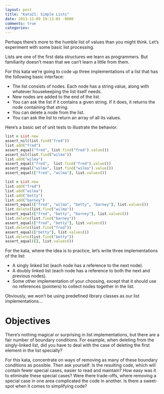 ```yaml
---
layout: post
title: "Kata21: Simple Lists"
date: 2013-12-09 19:13:03 -0600
comments: true
categories: 
---
```


Perhaps there’s more to the humble list of values than you might
think. Let’s experiment with some basic list processing.

<!-- more -->

Lists are one of the first data structures we learn as
programmers. But familiarity doesn’t mean that we can’t learn a little
from them.

For this kata we’re going to code up three implementations of a list
that has the following basic interface:

* The list consists of nodes. Each node has a string value, along with
  whatever housekeeping the list itself needs.
* New nodes are added to the end of the list.
* You can ask the list if it contains a given string. If it does, it
  returns the node containing that string.
* You can delete a node from the list.
* You can ask the list to return an array of all its values.

Here’s a basic set of unit tests to illustrate the behavior.

``` ruby
list = List.new
assert_nil(list.find("fred"))
list.add("fred")
assert_equal("fred", list.find("fred").value())
assert_nil(list.find("wilma"))
list.add("wilma")
assert_equal("fred",  list.find("fred").value())
assert_equal("wilma", list.find("wilma").value())
assert_equal(["fred", "wilma"], list.values())

list = List.new
list.add("fred")
list.add("wilma")
list.add("betty")
list.add("barney")
assert_equal(["fred", "wilma", "betty", "barney"], list.values())
list.delete(list.find("wilma"))
assert_equal(["fred", "betty", "barney"], list.values())
list.delete(list.find("barney"))
assert_equal(["fred", "betty"], list.values())
list.delete(list.find("fred"))
assert_equal(["betty"], list.values())
list.delete(list.find("betty"))
assert_equal([], list.values())
```

For the kata, where the idea is to practice, let’s write three
implementations of the list:

* A singly linked list (each node has a reference to the next node).
* A doubly linked list (each node has a reference to both the next and
  previous nodes).
* Some other implementation of your choosing, except that it should
  use no references (pointers) to collect nodes together in the list.

Obviously, we won’t be using predefined library classes as our list
implementations…

# Objectives

There’s nothing magical or surprising in list implementations, but
there are a fair number of boundary conditions. For example, when
deleting from the singly-linked list, did you have to deal with the
case of deleting the first element in the list specially?

For this kata, concentrate on ways of removing as many of these
boundary conditions as possible. Then ask yourself: Is the resulting
code, which will contain fewer special cases, easier to read and
maintain? How easy was it to eliminate these special cases? Were there
trade-offs, where removing a special case in one area complicated the
code in another. Is there a sweet-spot when it comes to simplifying
code?

